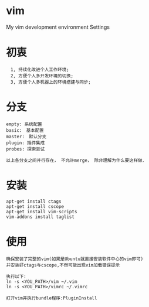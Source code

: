 # vim
My vim development environment Settings

# 初衷
	　1, 持续化改进个人工作环境;
	　2, 方便个人多开发环境的切换;
	　3, 方便个人多机器上的环境搭建与同步;

# 分支
	empty: 系统配置
	basic:　基本配置
	master:　默认分支
	plugin: 插件集成
	probes: 探索尝试

	以上各分支之间并行存在， 不允许merge， 除非理解为什么要这样做．

# 安装
	apt-get install ctags
	apt-get install cscope
	apt-get install vim-scripts
	vim-addons install taglist

# 使用
	确保安装了完整的vim(如果是Ubuntu就直接安装软件中心的vim即可)
	并安装好ctags与cscope,不然可能出现vim加载错误提示

	执行以下:
	ln -s <YOU_PATH>/vim ~/.vim
	ln -s <YOU_PATH>/vimrc ~/.vimrc
	
	打开vim并执行bundle程序:PluginInstall
